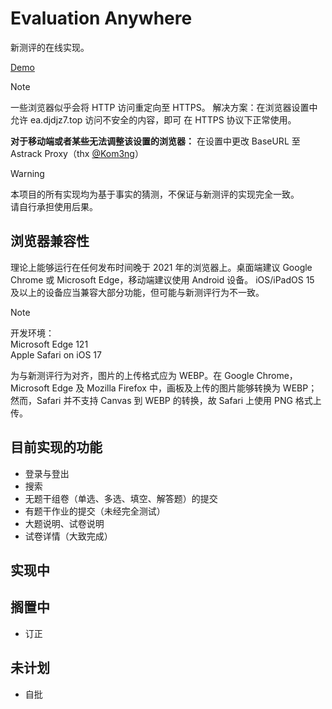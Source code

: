 # Evaluation Anywhere

新测评的在线实现。

[Demo](http://ea.djdjz7.top)

> [!NOTE]
> 一些浏览器似乎会将 HTTP 访问重定向至 HTTPS。
> 解决方案：在浏览器设置中允许 ea.djdjz7.top 访问不安全的内容，即可
> 在 HTTPS 协议下正常使用。
>
> **对于移动端或者某些无法调整该设置的浏览器：** 在设置中更改 BaseURL
> 至 Astrack Proxy（thx [@Kom3ng](https://github.com/Kom3ng)）

> [!WARNING]
> 本项目的所有实现均为基于事实的猜测，不保证与新测评的实现完全一致。  
> 请自行承担使用后果。

## 浏览器兼容性

理论上能够运行在任何发布时间晚于 2021 年的浏览器上。桌面端建议
Google Chrome 或 Microsoft Edge，移动端建议使用 Android 设备。
iOS/iPadOS 15 及以上的设备应当兼容大部分功能，但可能与新测评行为不一致。

> [!NOTE]
> 开发环境：  
> Microsoft Edge 121  
> Apple Safari on iOS 17

为与新测评行为对齐，图片的上传格式应为 WEBP。在 Google Chrome，
Microsoft Edge 及 Mozilla Firefox 中，画板及上传的图片能够转换为
WEBP；然而，Safari 并不支持 Canvas 到 WEBP 的转换，故 Safari
上使用 PNG 格式上传。

## 目前实现的功能

- 登录与登出
- 搜索
- 无题干组卷（单选、多选、填空、解答题）的提交
- 有题干作业的提交（未经完全测试）
- 大题说明、试卷说明
- 试卷详情（大致完成）

## 实现中

## 搁置中
- 订正

## 未计划
- 自批